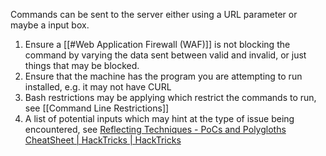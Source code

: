 Commands can be sent to the server either using a URL parameter or maybe a input box. 
1. Ensure a [[#Web Application Firewall (WAF)]] is not blocking the command by varying the data sent between valid and invalid, or just things that may be blocked.
2. Ensure that the machine has the program you are attempting to run installed, e.g. it may not have CURL
3. Bash restrictions may be applying which restrict the commands to run, see [[Command Line Restrictions]]
4. A list of potential inputs which may hint at the type of issue being encountered, see [Reflecting Techniques - PoCs and Polygloths CheatSheet | HackTricks | HackTricks](https://book.hacktricks.xyz/pentesting-web/pocs-and-polygloths-cheatsheet)